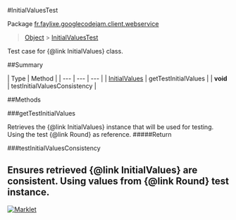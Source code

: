 #InitialValuesTest

Package [fr.faylixe.googlecodejam.client.webservice](README.md)<br>
> [Object](../../../../java/lang/Object.md) > [InitialValuesTest](InitialValuesTest.md)

Test case for {@link InitialValues} class.

##Summary


| Type | Method |
| --- | --- | --- |
| [InitialValues](InitialValues.md) | getTestInitialValues |
| **void** | testInitialValuesConsistency |

##Methods

###getTestInitialValues


Retrieves the {@link InitialValues}
 instance that will be used for testing.
 Using the test {@link Round} as reference.
#####Return



###testInitialValuesConsistency


Ensures retrieved {@link InitialValues} are
 consistent. Using values from {@link Round}
 test instance.
---
[![Marklet](https://img.shields.io/badge/Generated%20by-Marklet-green.svg)](https://github.com/Faylixe/marklet)